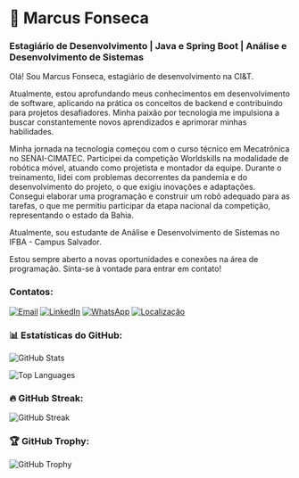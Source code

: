 # 🚀 Marcus Fonseca

### Estagiário de Desenvolvimento | Java e Spring Boot | Análise e Desenvolvimento de Sistemas

Olá! Sou Marcus Fonseca, estagiário de desenvolvimento na CI&T.

Atualmente, estou aprofundando meus conhecimentos em desenvolvimento de software, aplicando na prática os conceitos de backend e contribuindo para projetos desafiadores. Minha paixão por tecnologia me impulsiona a buscar constantemente novos aprendizados e aprimorar minhas habilidades.

Minha jornada na tecnologia começou com o curso técnico em Mecatrônica no SENAI-CIMATEC. Participei da competição Worldskills na modalidade de robótica móvel, atuando como projetista e montador da equipe. Durante o treinamento, lidei com problemas decorrentes da pandemia e do desenvolvimento do projeto, o que exigiu inovações e adaptações. Consegui elaborar uma programação e construir um robô adequado para as tarefas, o que me permitiu participar da etapa nacional da competição, representando o estado da Bahia.

Atualmente, sou estudante de Análise e Desenvolvimento de Sistemas no IFBA - Campus Salvador.

Estou sempre aberto a novas oportunidades e conexões na área de programação. Sinta-se à vontade para entrar em contato!

### Contatos:

[![Email](https://img.shields.io/badge/Email-mv070900%40gmail.com-red?style=for-the-badge&logo=gmail&logoColor=white)](mailto:mv070900@gmail.com)
[![LinkedIn](https://img.shields.io/badge/LinkedIn-Marcus%20Fonseca-blue?style=for-the-badge&logo=linkedin&logoColor=white)](https://www.linkedin.com/in/marcus~fonseca)
[![WhatsApp](https://img.shields.io/badge/WhatsApp-(71)%2099253--9993-green?style=for-the-badge&logo=whatsapp&logoColor=white)](https://wa.me/5571992539993)
[![Localização](https://img.shields.io/badge/Localização-Salvador%20--%20BA-orange?style=for-the-badge&logo=googlemaps&logoColor=white)](https://maps.google.com/?q=Salvador,BA)

### 📊 Estatísticas do GitHub:

![GitHub Stats](https://github-readme-stats.vercel.app/api?username=mFonseca00&show_icons=true&theme=dark&include_all_commits=true&count_private=true)

![Top Languages](https://github-readme-stats.vercel.app/api/top-langs/?username=mFonseca00&layout=compact&theme=dark)

### 🔥 GitHub Streak:

![GitHub Streak](https://github-readme-streak-stats.herokuapp.com/?user=mFonseca00&theme=dark)

### 🏆 GitHub Trophy:

![GitHub Trophy](https://github-profile-trophy.vercel.app/?username=mFonseca00&theme=darkhub&column=7)

